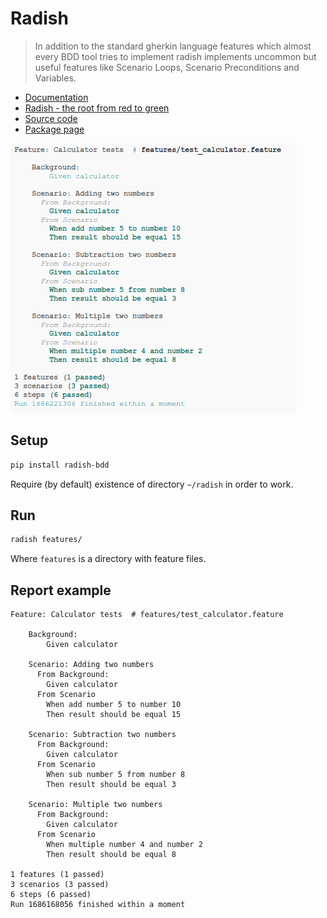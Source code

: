# Radish

> In addition to the standard gherkin language features which almost every BDD tool tries to implement radish implements uncommon but useful features like Scenario Loops, Scenario Preconditions and Variables.

* [Documentation](https://radish.readthedocs.io/en/stable/index.html)
* [Radish - the root from red to green](https://radish-bdd.github.io/)
* [Source code](https://github.com/radish-bdd/radish)
* [Package page](https://pypi.org/project/radish-bdd/)

![Radish in action](./radish.example.png "Radish report")

## Setup

```sh
pip install radish-bdd
```

Require (by default) existence of directory `~/radish` in order to work.

## Run

```sh
radish features/
```

Where `features` is a directory with feature files.

## Report example

```
Feature: Calculator tests  # features/test_calculator.feature

    Background: 
        Given calculator

    Scenario: Adding two numbers
      From Background: 
        Given calculator
      From Scenario
        When add number 5 to number 10
        Then result should be equal 15

    Scenario: Subtraction two numbers
      From Background: 
        Given calculator
      From Scenario
        When sub number 5 from number 8
        Then result should be equal 3

    Scenario: Multiple two numbers
      From Background: 
        Given calculator
      From Scenario
        When multiple number 4 and number 2
        Then result should be equal 8

1 features (1 passed)
3 scenarios (3 passed)
6 steps (6 passed)
Run 1686168056 finished within a moment
```
